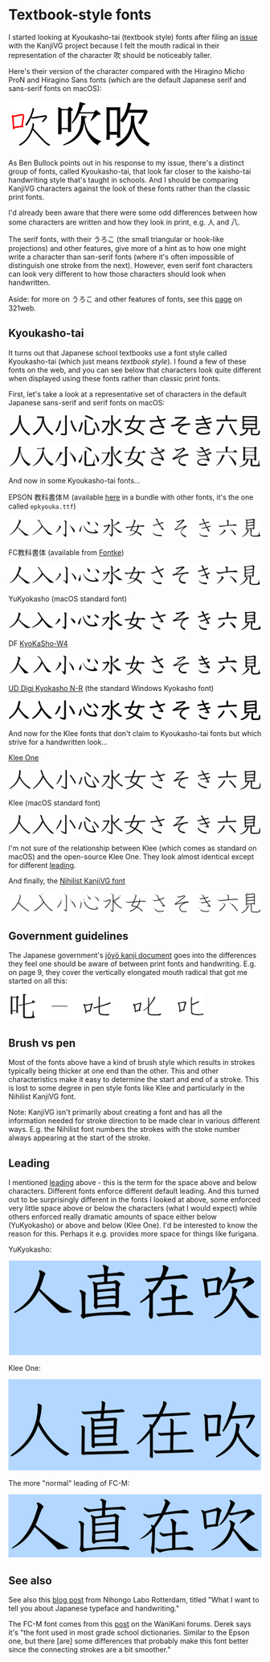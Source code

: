 Textbook-style fonts
====================

I started looking at Kyoukasho-tai (textbook style) fonts after filing an [issue](https://github.com/KanjiVG/kanjivg/issues/479) with the KanjiVG project because I felt the mouth radical in their representation of the character 吹 should be noticeably taller.

Here's their version of the character compared with the Hiragino Micho ProN and Hiragino Sans fonts (which are the default Japanese serif and sans-serif fonts on macOS):

<img alt="original issue" width="287" height="100" src="images/fonts/original-issue.png">

As Ben Bullock points out in his response to my issue, there's a distinct group of fonts, called Kyoukasho-tai, that look far closer to the kaisho-tai handwriting style that's taught in schools. And I should be comparing KanjiVG characters against the look of these fonts rather than the classic print fonts.

I'd already been aware that there were some odd differences between how some characters are written and how they look in print, e.g. 人 and 八.

The serif fonts, with their うろこ (the small triangular or hook-like projections) and other features, give more of a hint as to how one might write a character than san-serif fonts (where it's often impossible of distinguish one stroke from the next). However, even serif font characters can look very different to how those characters should look when handwritten.

Aside: for more on うろこ and other features of fonts, see this [page](https://321web.link/fonts-type/) on 321web.

Kyoukasho-tai
-------------

It turns out that Japanese school textbooks use a font style called Kyoukasho-tai (which just means _textbook style_). I found a few of these fonts on the web, and you can see below that characters look quite different when displayed using these fonts rather than classic print fonts.

First, let's take a look at a representative set of characters in the default Japanese sans-serif and serif fonts on macOS:

![img.png](images/fonts/hiragano-sans.png)

![img.png](images/fonts/hiragano-mincho-pron.png)

And now in some Kyoukasho-tai fonts...

EPSON 教科書体Ｍ (available [here](https://www.epson.jp/dl_soft/readme/27767.htm) in a bundle with other fonts, it's the one called `epkyouka.ttf`)

![img.png](images/fonts/epson.png)

FC教科書体 (available from [Fontke](https://eng.fontke.com/font/226559069/))

![img.png](images/fonts/fc-m.png)

YuKyokasho (macOS standard font)

![img.png](images/fonts/yukyokasho.png)

DF [KyoKaSho-W4](https://www.dynacw.co.jp/product/product_download_detail.aspx?sid=3276)

![img.png](images/fonts/df-kyokasho.png)

[UD Digi Kyokasho N-R](https://learn.microsoft.com/en-us/typography/font-list/ud-digi-kyokasho) (the standard Windows Kyokasho font)

![img.png](images/fonts/digi-kyohasho.png)

And now for the Klee fonts that don't claim to Kyoukasho-tai fonts but which strive for a handwritten look...

[Klee One](https://github.com/fontworks-fonts/Klee/)

![img.png](images/fonts/klee-one.png)

Klee (macOS standard font)

![img.png](images/fonts/klee.png)

I'm not sure of the relationship between Klee (which comes as standard on macOS) and the open-source Klee One. They look almost identical except for different [leading](https://en.wikipedia.org/wiki/Leading).

And finally, the [Nihilist KanjiVG font](https://www.nihilist.org.uk/)

![img.png](images/fonts/nihilist.png)

Government guidelines
---------------------

The Japanese government's [jōyō kanji document](https://www.bunka.go.jp/kokugo_nihongo/sisaku/joho/joho/kijun/naikaku/pdf/joyokanjihyo_20101130.pdf) goes into the differences they feel one should be aware of between print fonts and handwriting. E.g. on page 9, they cover the vertically elongated mouth radical that got me started on all this:

<img alt="government" width="392" height="56" src="images/fonts/government.png">

Brush vs pen
------------

Most of the fonts above have a kind of brush style which results in strokes typically being thicker at one end than the other. This and other characteristics make it easy to determine the start and end of a stroke. This is lost to some degree in pen style fonts like Klee and particularly in the Nihilist KanjiVG font.

Note: KanjiVG isn't primarily about creating a font and has all the information needed for stroke direction to be made clear in various different ways. E.g. the Nihilist font numbers the strokes with the stoke number always appearing at the start of the stroke.

Leading
-------

I mentioned [leading](https://en.wikipedia.org/wiki/Leading) above - this is the term for the space above and below characters. Different fonts enforce different default leading. And this turned out to be surprisingly different in the fonts I looked at above, some enforced very little space above or below the characters (what I would expect) while others enforced really dramatic amounts of space either below (YuKyokasho) or above and below (Klee One). I'd be interested to know the reason for this. Perhaps it e.g. provides more space for things like furigana.

YuKyokasho:

![img.png](images/fonts/yukasho-space.png)

Klee One:

![img.png](images/fonts/klee-one-space.png)

The more "normal" leading of FC-M:

![img.png](images/fonts/fc-m-space.png)

See also
--------

See also this [blog post](https://nihongolaborotterdam.com/2019/12/16/handwriting/) from Nihongo Labo Rotterdam, titled "What I want to tell you about Japanese typeface and handwriting."

The FC-M font comes from this [post](https://community.wanikani.com/t/japanese-font-depository/52874/23) on the WaniKani forums. Derek says it's "the font used in most grade school dictionaries. Similar to the Epson one, but there [are] some differences that probably make this font better since the connecting strokes are a bit smoother."

